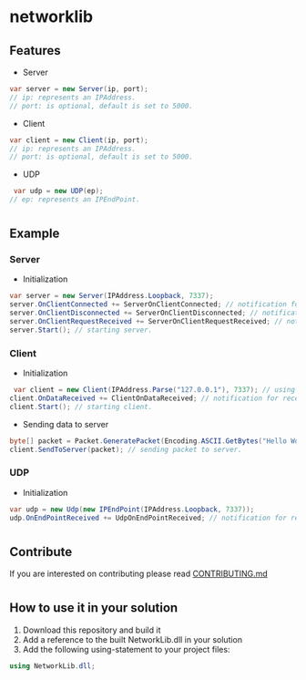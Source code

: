 # networklib 

## Features
* Server

```cs
var server = new Server(ip, port); 
// ip: represents an IPAddress.
// port: is optional, default is set to 5000.
```

* Client
```cs
var client = new Client(ip, port);
// ip: represents an IPAddress.
// port: is optional, default is set to 5000.
```

* UDP
```cs
 var udp = new UDP(ep);
// ep: represents an IPEndPoint.
```
#
## Example
### Server

- Initialization
```cs
var server = new Server(IPAddress.Loopback, 7337); 
server.OnClientConnected += ServerOnClientConnected; // notification for connected client.
server.OnClientDisconnected += ServerOnClientDisconnected; // notification for disconnected client.
server.OnClientRequestReceived += ServerOnClientRequestReceived; // notification for clients request received.
server.Start(); // starting server.

```

### Client

- Initialization 

```cs
 var client = new Client(IPAddress.Parse("127.0.0.1"), 7337); // using server's IPAddress and running on port 7337.
client.OnDataReceived += ClientOnDataReceived; // notification for received data.
client.Start(); // starting client.
```

- Sending data to server

```cs
byte[] packet = Packet.GeneratePacket(Encoding.ASCII.GetBytes("Hello World")); // generating packet.
client.SendToServer(packet); // sending packet to server.
```

### UDP
- Initialization
```cs
var udp = new Udp(new IPEndPoint(IPAddress.Loopback, 7337));
udp.OnEndPointReceived += UdpOnEndPointReceived; // notification for received end-point.
```


#
## Contribute
If you are interested on contributing please read [CONTRIBUTING.md](https://github.com/samantaSophia/networklib/blob/master/CONTRIBUTING.md)

#
## How to use it in your solution
1. Download this repository and build it
2. Add a reference to the built NetworkLib.dll in your solution
3. Add the following using-statement to your project files:
```cs
using NetworkLib.dll;
```
